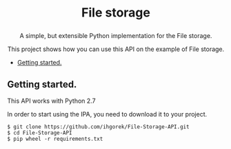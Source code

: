 # <p align="center">File storage
 
<p align="center">A simple, but extensible Python 
implementation for the File storage.

<p align="center">This project shows how you can use this API on the
example of File storage.

  * [Getting started.](#getting-started)

## Getting started.

This API works with Python 2.7

In order to start using the IPA, you need to download it to your project.

```
$ git clone https://github.com/ihgorek/File-Storage-API.git
$ cd File-Storage-API
$ pip wheel -r requirements.txt 
```






